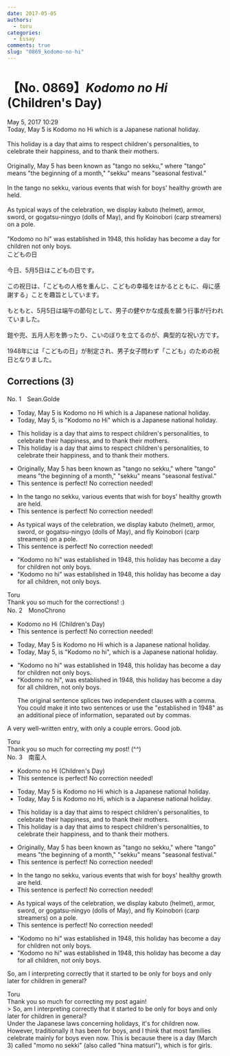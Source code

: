 ```yaml
---
date: 2017-05-05
authors:
  - toru
categories:
  - Essay
comments: true
slug: "0869_kodomo-no-hi"
---
```


# 【No. 0869】<strong><em>Kodomo no Hi</strong></em> (Children's Day)
<div class="date">May 5, 2017 10:29</div>
<div id="post"><div id="body_show_ori">
Today, May 5 is Kodomo no Hi which is a Japanese national holiday.<br/><br/>This holiday is a day that aims to respect children's personalities, to celebrate their happiness, and to thank their mothers.<br/><br/>Originally, May 5 has been known as "tango no sekku," where "tango" means "the beginning of a month," "sekku" means "seasonal festival."<br/><br/>In the tango no sekku, various events that wish for boys' healthy growth are held.<br/><br/>As typical ways of the celebration, we display kabuto (helmet), armor, sword, or gogatsu-ningyo (dolls of May), and fly Koinobori (carp streamers) on a pole.<br/><br/>"Kodomo no hi" was established in 1948, this holiday has become a day for children not only boys.
</div></div>

<!-- more -->

<div id="post_ja"><div id="body_show_mo">
こどもの日<br/><br/>今日、5月5日はこどもの日です。<br/><br/>この祝日は、「こどもの人格を重んじ、こどもの幸福をはかるとともに、母に感謝する」ことを趣旨としています。<br/><br/>もともと、5月5日は端午の節句として、男子の健やかな成長を願う行事が行われていました。<br/><br/>鎧や兜、五月人形を飾ったり、こいのぼりを立てるのが、典型的な祝い方です。<br/><br/>1948年には「こどもの日」が制定され、男子女子問わず「こども」のための祝日となりました。
</div></div>

## Corrections (3)
<div id="block"><div class="first_name"> No. 1　<span class="just_name">Sean.Golde</span></div><div id="block2">
<ul class="correction_field">
<li class="incorrect">Today, May 5 is Kodomo no Hi which is a Japanese national holiday.</li>
<li class="corrected correct">
Today, May 5, is "Kodomo no Hi" which is a Japanese national holiday.
</li>
</ul>
<ul class="correction_field">
<li class="incorrect">This holiday is a day that aims to respect children's personalities, to celebrate their happiness, and to thank their mothers.</li>
<li class="corrected correct">
This holiday <span class="f_red"><span class="sline">is a day that</span></span> aims to respect children's personalities, to celebrate their happiness, and to thank their mothers.
</li>
</ul>
<ul class="correction_field">
<li class="incorrect">Originally, May 5 has been known as "tango no sekku," where "tango" means "the beginning of a month," "sekku" means "seasonal festival."</li>
<li class="corrected perfect">This sentence is perfect! No correction needed!</li>
</ul>
<ul class="correction_field">
<li class="incorrect">In the tango no sekku, various events that wish for boys' healthy growth are held.</li>
<li class="corrected perfect">This sentence is perfect! No correction needed!</li>
</ul>
<ul class="correction_field">
<li class="incorrect">As typical ways of the celebration, we display kabuto (helmet), armor, sword, or gogatsu-ningyo (dolls of May), and fly Koinobori (carp streamers) on a pole.</li>
<li class="corrected perfect">This sentence is perfect! No correction needed!</li>
</ul>
<ul class="correction_field">
<li class="incorrect">"Kodomo no hi" was established in 1948, this holiday has become a day for children not only boys.</li>
<li class="corrected correct">
"Kodomo no hi" was established in 1948, this holiday has become a day for all children, not only boys.
</li>
</ul>
</div><div class="name"><span class="just_name">Toru</span><br>
Thank you so much for the corrections! :)
</div>
</div>
<div id="block"><div class="first_name"> No. 2　<span class="just_name">MonoChrono</span></div><div id="block2">
<ul class="correction_field">
<li class="incorrect">Kodomo no Hi (Children's Day)</li>
<li class="corrected perfect">This sentence is perfect! No correction needed!</li>
</ul>
<ul class="correction_field">
<li class="incorrect">Today, May 5 is Kodomo no Hi which is a Japanese national holiday.</li>
<li class="corrected correct">
Today, May 5<span class="f_blue">,</span> is "Kodomo no <span class="f_blue">h</span>i", which is a Japanese national holiday.
</li>
</ul>
<ul class="correction_field">
<li class="incorrect">"Kodomo no hi" was established in 1948, this holiday has become a day for children not only boys.</li>
<li class="corrected correct">
"Kodomo no hi"<span class="f_blue">,</span> <span class="sline"><span class="f_gray">was</span></span> established in 1948, <span class="sline"><span class="f_gray">this holiday</span></span> has become a day for <span class="f_blue">all</span> children<span class="f_blue">,</span> not only boys.
<p class="correction_comment">The original sentence splices two independent clauses with a comma. You could make it into two sentences or use the "established in 1948" as an additional piece of information, separated out by commas.</p>
</li>
</ul>
<p class="comment_small">
 A very well-written entry, with only a couple errors. Good job.
</p>

</div><div class="name"><span class="just_name">Toru</span><br>
Thank you so much for correcting my post! (^^)
</div>
</div>
<div id="block"><div class="first_name"> No. 3　<span class="just_name">南蛮人</span></div><div id="block2">
<ul class="correction_field">
<li class="incorrect">Kodomo no Hi (Children's Day)</li>
<li class="corrected perfect">This sentence is perfect! No correction needed!</li>
</ul>
<ul class="correction_field">
<li class="incorrect">Today, May 5 is Kodomo no Hi which is a Japanese national holiday.</li>
<li class="corrected correct">
Today, May 5 is Kodomo no Hi<span class="f_bold"><span class="f_blue">,</span></span> which is a Japanese national holiday.
</li>
</ul>
<ul class="correction_field">
<li class="incorrect">This holiday is a day that aims to respect children's personalities, to celebrate their happiness, and to thank their mothers.</li>
<li class="corrected correct">
This holiday <span class="f_gray"><span class="sline">is a day that</span></span> aims to respect children's personalities, to celebrate their happiness, and to thank their mothers.
</li>
</ul>
<ul class="correction_field">
<li class="incorrect">Originally, May 5 has been known as "tango no sekku," where "tango" means "the beginning of a month," "sekku" means "seasonal festival."</li>
<li class="corrected perfect">This sentence is perfect! No correction needed!</li>
</ul>
<ul class="correction_field">
<li class="incorrect">In the tango no sekku, various events that wish for boys' healthy growth are held.</li>
<li class="corrected perfect">This sentence is perfect! No correction needed!</li>
</ul>
<ul class="correction_field">
<li class="incorrect">As typical ways of the celebration, we display kabuto (helmet), armor, sword, or gogatsu-ningyo (dolls of May), and fly Koinobori (carp streamers) on a pole.</li>
<li class="corrected perfect">This sentence is perfect! No correction needed!</li>
</ul>
<ul class="correction_field">
<li class="incorrect">"Kodomo no hi" was established in 1948, this holiday has become a day for children not only boys.</li>
<li class="corrected correct">
"Kodomo no hi" was established in 1948, this holiday has become a day for <span class="f_blue">all</span> children<span class="f_blue">,</span> not only boys.
</li>
</ul>
<p class="comment_small">
 So, am I interpreting correctly that it started to be only for boys and only later for children in general?
</p>

</div><div class="name"><span class="just_name">Toru</span><br>
Thank you so much for correcting my post again!<br/>&gt; So, am I interpreting correctly that it started to be only for boys and only later for children in general?<br/>Under the Japanese laws concerning holidays, it's for children now. However, traditionally it has been for boys, and I think that most families celebrate mainly for boys even now. This is because there is a day (March 3) called "momo no sekki" (also called "hina matsuri"), which is for girls.
</div>
</div>
